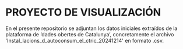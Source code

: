 # PROYECTO DE VISUALIZACIÓN

En el presente repositorio se adjuntan los datos iniciales extraídos de la plataforma de ‘dades obertes de Catalunya’, concretamente el archivo 'Instal_lacions_d_autoconsum_el_ctric_20241214' en formato .csv. 
